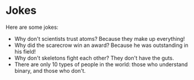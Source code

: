 # Jokes

Here are some jokes:

- Why don't scientists trust atoms? Because they make up everything!
- Why did the scarecrow win an award? Because he was outstanding in his field!
- Why don't skeletons fight each other? They don't have the guts.
- There are only 10 types of people in the world: those who understand binary, and those who don't.
